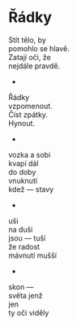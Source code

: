Řádky
=====

Stít tělo, by  
pomohlo se hlavě.  
Zatají oči, že  
nejdále pravdě.

*

Řádky  
vzpomenout.  
Číst zpátky.  
Hynout.

*

vozka a sobi  
kvapí dál  
do doby  
vnuknutí  
kdež — stavy

*

uši  
na duši  
jsou — tuší  
že radost  
mávnutí mušší

*

skon —  
světa jenž  
jen  
ty oči viděly


